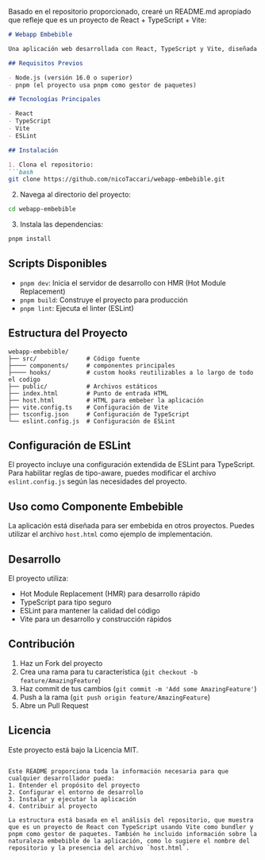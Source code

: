 Basado en el repositorio proporcionado, crearé un README.md apropiado que refleje que es un proyecto de React + TypeScript + Vite:

````markdown:README.md
# Webapp Embebible

Una aplicación web desarrollada con React, TypeScript y Vite, diseñada para ser embebible en otros proyectos.

## Requisitos Previos

- Node.js (versión 16.0 o superior)
- pnpm (el proyecto usa pnpm como gestor de paquetes)

## Tecnologías Principales

- React
- TypeScript
- Vite
- ESLint

## Instalación

1. Clona el repositorio:
```bash
git clone https://github.com/nicoTaccari/webapp-embebible.git
````

2. Navega al directorio del proyecto:

```bash
cd webapp-embebible
```

3. Instala las dependencias:

```bash
pnpm install
```

## Scripts Disponibles

- `pnpm dev`: Inicia el servidor de desarrollo con HMR (Hot Module Replacement)
- `pnpm build`: Construye el proyecto para producción
- `pnpm lint`: Ejecuta el linter (ESLint)

## Estructura del Proyecto

```
webapp-embebible/
├── src/              # Código fuente
├──── components/     # componentes principales
├──── hooks/          # custom hooks reutilizables a lo largo de todo el codigo
├── public/           # Archivos estáticos
├── index.html        # Punto de entrada HTML
├── host.html         # HTML para embeber la aplicación
├── vite.config.ts    # Configuración de Vite
├── tsconfig.json     # Configuración de TypeScript
└── eslint.config.js  # Configuración de ESLint
```

## Configuración de ESLint

El proyecto incluye una configuración extendida de ESLint para TypeScript. Para habilitar reglas de tipo-aware, puedes modificar el archivo `eslint.config.js` según las necesidades del proyecto.

## Uso como Componente Embebible

La aplicación está diseñada para ser embebida en otros proyectos. Puedes utilizar el archivo `host.html` como ejemplo de implementación.

## Desarrollo

El proyecto utiliza:

- Hot Module Replacement (HMR) para desarrollo rápido
- TypeScript para tipo seguro
- ESLint para mantener la calidad del código
- Vite para un desarrollo y construcción rápidos

## Contribución

1. Haz un Fork del proyecto
2. Crea una rama para tu característica (`git checkout -b feature/AmazingFeature`)
3. Haz commit de tus cambios (`git commit -m 'Add some AmazingFeature'`)
4. Push a la rama (`git push origin feature/AmazingFeature`)
5. Abre un Pull Request

## Licencia

Este proyecto está bajo la Licencia MIT.

```

Este README proporciona toda la información necesaria para que cualquier desarrollador pueda:
1. Entender el propósito del proyecto
2. Configurar el entorno de desarrollo
3. Instalar y ejecutar la aplicación
4. Contribuir al proyecto

La estructura está basada en el análisis del repositorio, que muestra que es un proyecto de React con TypeScript usando Vite como bundler y pnpm como gestor de paquetes. También he incluido información sobre la naturaleza embebible de la aplicación, como lo sugiere el nombre del repositorio y la presencia del archivo `host.html`.
```
